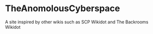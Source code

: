 # TheAnomolousCyberspace
A site inspired by other wikis such as SCP Wikidot and The Backrooms Wikidot
